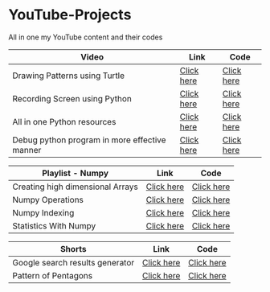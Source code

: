 # YouTube-Projects
All in one my YouTube content and their codes

|Video|Link|Code|
|--|--|--|
|Drawing Patterns using Turtle|[Click here](https://www.youtube.com/watch?v=JWSXhKefmNI)|[Click here](https://github.com/varchasa/YouTube-Projects/tree/main/Patterns-Turtle/Patterns-Turtle-main)|
|Recording Screen using Python|[Click here](https://www.youtube.com/watch?v=kp7LZ2u6Yfc)|[Click here](https://github.com/varchasa/YouTube-Projects/tree/main/Screen%20Recoder)|
|All in one Python resources|[Click here](https://www.youtube.com/watch?v=MKBKT95Pu04)|[Click here](https://github.com/varchasa/Python-Resources-Hub)|
|Debug python program in more effective manner|[Click here](https://www.youtube.com/watch?v=vYQ81VzdZGc&t=1s)|[Click here](https://github.com/varchasa/YouTube-Projects/tree/main/degugging-Icecream)|

|Playlist - Numpy|Link|Code|
|--|--|--|
|Creating high dimensional Arrays|[Click here](https://www.youtube.com/watch?v=Uxa_Nt1SAWU)|[Click here](https://github.com/numpy)|
|Numpy Operations|[Click here](https://www.youtube.com/watch?v=R177IqyxUUs)|[Click here](https://github.com/numpy)|
|Numpy Indexing|[Click here](https://www.youtube.com/watch?v=C0BBLHkUjwU&list=PLV-G_gzcJFAP5zcGokSO7YxYduc_iQvYY&index=3)|[Click here](https://github.com/numpy)|
|Statistics With Numpy|[Click here](https://www.youtube.com/watch?v=8vFd5qVlLZo&list=PLV-G_gzcJFAP5zcGokSO7YxYduc_iQvYY&index=4)|[Click here](https://github.com/numpy)|

|Shorts|Link|Code|
|--|--|--|
|Google search results generator|[Click here](https://www.youtube.com/watch?v=MdwijdtHWOE)|[Click here](https://github.com/varchasa/google-search-results-generator)|
|Pattern of Pentagons|[Click here](https://www.youtube.com/watch?v=oaLDKKGnjHE)|[Click here](https://github.com/varchasa/YouTube-Projects)|

